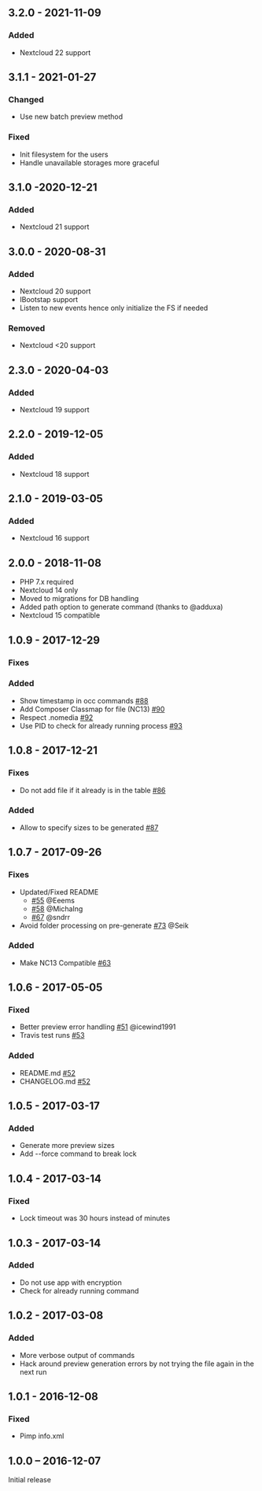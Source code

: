 ## 3.2.0 - 2021-11-09
### Added
- Nextcloud 22 support

## 3.1.1 - 2021-01-27
### Changed
- Use new batch preview method

### Fixed
- Init filesystem for the users
- Handle unavailable storages more graceful

## 3.1.0 -2020-12-21
### Added
- Nextcloud 21 support

## 3.0.0 - 2020-08-31
### Added
- Nextcloud 20 support
- IBootstap support
- Listen to new events hence only initialize the FS if needed

### Removed
- Nextcloud <20 support

## 2.3.0 - 2020-04-03
### Added
- Nextcloud 19 support

## 2.2.0 - 2019-12-05
### Added
- Nextcloud 18 support

## 2.1.0 - 2019-03-05
### Added
- Nextcloud 16 support

## 2.0.0 - 2018-11-08

- PHP 7.x required
- Nextcloud 14 only
- Moved to migrations for DB handling
- Added path option to generate command (thanks to @adduxa)
- Nextcloud 15 compatible

## 1.0.9 - 2017-12-29

### Fixes

### Added
- Show timestamp in occ commands [#88](https://github.com/rullzer/previewgenerator/pull/88)
- Add Composer Classmap for file (NC13) [#90](https://github.com/rullzer/previewgenerator/pull/90)
- Respect .nomedia [#92](https://github.com/rullzer/previewgenerator/pull/92)
- Use PID to check for already running process [#93](https://github.com/rullzer/previewgenerator/pull/93)

## 1.0.8 - 2017-12-21

### Fixes
- Do not add file if it already is in the table [#86](https://github.com/rullzer/previewgenerator/pull/86)

### Added
- Allow to specify sizes to be generated [#87](https://github.com/rullzer/previewgenerator/pull/86)

## 1.0.7 - 2017-09-26

### Fixes
- Updated/Fixed README
  - [#55](https://github.com/rullzer/previewgenerator/pull/55) @Eeems
  - [#58](https://github.com/rullzer/previewgenerator/pull/58) @MichaIng
  - [#67](https://github.com/rullzer/previewgenerator/pull/67) @sndrr
- Avoid folder processing on pre-generate [#73](https://github.com/rullzer/previewgenerator/pull/73) @Seik

### Added
- Make NC13 Compatible [#63](https://github.com/rullzer/previewgenerator/pull/63)

## 1.0.6 - 2017-05-05

### Fixed
- Better preview error handling [#51](https://github.com/rullzer/previewgenerator/pull/51) @icewind1991 
- Travis test runs [#53](https://github.com/rullzer/previewgenerator/pull/53)

### Added
- README.md [#52](https://github.com/rullzer/previewgenerator/pull/52)
- CHANGELOG.md [#52](https://github.com/rullzer/previewgenerator/pull/52)

## 1.0.5 - 2017-03-17

### Added
- Generate more preview sizes
- Add --force command to break lock

## 1.0.4 - 2017-03-14

### Fixed
- Lock timeout was 30 hours instead of minutes

## 1.0.3 - 2017-03-14

### Added
- Do not use app with encryption
- Check for already running command

## 1.0.2 - 2017-03-08

### Added
- More verbose output of commands
- Hack around preview generation errors by not trying the file again in the next run

## 1.0.1 - 2016-12-08

### Fixed
- Pimp info.xml

## 1.0.0 – 2016-12-07
Initial release
